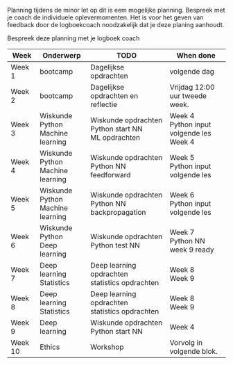 Planning tijdens de minor let op dit is eem mogelijke planning. Bespreek met je coach de individuele oplevermomenten.
Het is voor het geven van feedback door de logboekcoach noodzakelijk dat je deze planing aanhoudt.  

Bespreek deze planning met je logboek coach

| **Week** | **Onderwerp** | **TODO** | **When done** | 
| ------ | -------- | --------------------- | ------------ |  
| Week 1 | bootcamp | Dagelijkse opdrachten | volgende dag |  
| Week 2 | bootcamp | Dagelijkse opdrachten en reflectie | Vrijdag 12:00 uur tweede week. |  
| Week 3 | Wiskunde<br>Python<br>Machine learning | Wiskunde opdrachten<br>Python start NN<br>ML opdrachten | Week 4<br>Python input volgende les<br>Week 4 |
| Week 4 | Wiskunde<br>Python<br>Machine learning | Wiskunde opdrachten<br>Python NN feedforward | Week 5<br>Python input volgende les |
| Week 5 | Wiskunde<br>Python<br>Machine learning | Wiskunde opdrachten<br>Python NN backpropagation | Week 6<br>Python input volgende les |
| Week 6 | Wiskunde<br>Python<br>Deep learning | Wiskunde opdrachten<br>Python test NN | Week 7<br>Python NN week 9 ready |
| Week 7 | Deep learning<br>Statistics | Deep learning opdrachten<br>statistics opdrachten | Week 8<br>Week 9 |
| Week 8 | Deep learning<br>Statistics | Deep learning opdrachten<br>statistics opdrachten | Week 8<br>Week 9 |
| Week 9 | Deep learning | Wiskunde opdrachten<br>Python start NN | Week 4 |
| Week 10 | Ethics | Workshop | Vorvolg in volgende blok. |


